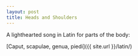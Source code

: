 ```yaml
---
layout: post
title: Heads and Shoulders
---
```


A lighthearted song in Latin for parts of the body:

[Caput, scapulae, genua, piedi]({{ site.url }}/latin/)


